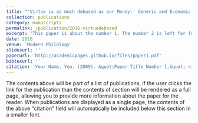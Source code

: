 ```yaml
---
title: "'Virtue is as much debased as our Money:' Generic and Economic Instability in Love’s Last Shift"
collection: publications
category: manuscripts
permalink: /publication/2016-virtuedebased
excerpt: 'This paper is about the number 1. The number 2 is left for future work.'
date: 2016
venue: 'Modern Philology'
slidesurl: ''
paperurl: 'http://academicpages.github.io/files/paper1.pdf'
bibtexurl: ''
citation: 'Your Name, You. (2009). &quot;Paper Title Number 1.&quot; <i>Journal 1</i>. 1(1).'
---
```

The contents above will be part of a list of publications, if the user clicks the link for the publication than the contents of section will be rendered as a full page, allowing you to provide more information about the paper for the reader. When publications are displayed as a single page, the contents of the above "citation" field will automatically be included below this section in a smaller font.

<!--
---
title: "'Virtue is as much debased as our Money:' Generic and Economic Instability in <i>Love’s Last Shift</i>"
collection: publications
category: manuscripts
permalink: /publications/2016-virtuedebased.md
excerpt: 'This paper is about the number 1. The number 2 is left for future work.'
date: 2016
venue: 'Modern Philology'
slidesurl:
paperurl: 'http://mattieburkert.github.io/files/Burkert_ModPhil_offprint.pdf'
bibtexurl:
citation: 'Burkert, Mattie. (2016). &quot;'Virtue is as much debased as our Money:' Generic and Economic Instability in <i>Love’s Last Shift</i>.&quot; <i>Modern Philology</i>. Vol. 114, No. 1, Pp. 59-81. [https://doi.org/10.1086/686632](https://doi.org/10.1086/686632)'
---

This essay examines the formal unnevenness of Colley Cibber's comedy, <i>Love’s Last Shift</i> (1696), which awkwardly mixes sexually explicit humor with moralistic sentimentality. Cibber does not lack control of his material, as many critics have assumed; rather, he uses the play's rapid tonal shifts to reveal the resistance of the Restoration theatrical repertory to the kinds of updates called for by groups like the Societies for the Reformation of Manners. The play further examines these problems of cultural reform through extensive allusions to the ongoing currency crisis and related monetary innovations. England's Financial Revolution is held up for scrutiny and is found to be as superficial and hypocritical as the push for greater morality in art and public life.  By reframing the reform movements of the 1690s within a historical cycle of novelty-seeking, rather than as part of an arc of social progress, Cibber's play undercuts dominant Enlightenment discourses of improvement.

Portions of this essay were later reproduced with permission as part of my book, <i>Speculative Enterprise: Public Theaters and Financial Markets, 1688-1763</i> (University of Virginia Press, 2021).
-->
